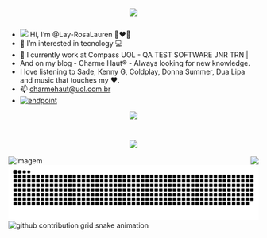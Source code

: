 <span align="center">
  
# <a><img src="https://user-images.githubusercontent.com/86569498/133532839-51172997-64d4-4bf3-ae6c-41bbd69c7976.gif"></a>
  
</span>

- <img src="https://user-images.githubusercontent.com/86569498/133532509-fe139de8-1524-4c8c-8146-0de885d9c96a.gif" width="30px"> Hi, I’m @Lay-RosaLauren 💋❤️🌹
- 👀 I’m interested in tecnology 💻 
- 🌱 I currently work at Compass UOL - QA TEST SOFTWARE JNR TRN | 
- And on my blog - Charme Haut® - Always looking for new knowledge.
- I love listening to Sade, Kenny G, Coldplay, Donna Summer, Dua Lipa and music that touches my ❤️.
- 📫 charmehaut@uol.com.br
- <a href="https://www.linkedin.com/in/lay-rosalauren-ba0612141/"><img src="https://user-images.githubusercontent.com/86569498/132380918-1440822a-b20a-4188-b518-67f185009db9.png" alt="endpoint" style="max-width: 100%;"></a>

<span align="center">

![](https://komarev.com/ghpvc/?username=your-github-Lay-RosaLauren&color=dc143c)

</span>

#
<span align="center">

![](https://github-profile-summary-cards.vercel.app/api/cards/profile-details?username=Lay-RosaLauren&theme=dracula&include_all_commits=true)
  
</span>


<IMG align=left SRC="https://github-profile-summary-cards.vercel.app/api/cards/most-commit-language?username=Lay-RosaLauren&theme=dracula" alt="imagem"><IMG align=right SRC="https://github-profile-summary-cards.vercel.app/api/cards/stats?username=Lay-RosaLauren&theme=dracula">
  

       
<picture>
  <source media="(prefers-color-scheme: dark)" srcset="https://raw.githubusercontent.com/DiegoImperiano/DiegoImperiano/output/github-contribution-grid-snake-dark.svg">
  <source media="(prefers-color-scheme: light)" srcset="https://raw.githubusercontent.com/DiegoImperiano/DiegoImperiano/output/github-contribution-grid-snake.svg">
  <img alt="github contribution grid snake animation" src="https://raw.githubusercontent.com/DiegoImperiano/DiegoImperiano/output/github-contribution-grid-snake.svg">
</picture>
      
</div>

<picture>
  <source media="(prefers-color-scheme: dark)" srcset="https://raw.githubusercontent.com/Lay-RosaLauren/Lay-RosaLauren/output/github-contribution-grid-snake-dark.svg">
  <source media="(prefers-color-scheme: light)" srcset="https://raw.githubusercontent.com/Lay-RosaLauren/Lay-RosaLauren/output/github-contribution-grid-snake.svg">
  <img alt="github contribution grid snake animation" src="https://raw.githubusercontent.com/Lay-RosaLauren/Lay-RosaLauren/output/github-contribution-grid-snake.svg">
</picture>

<div align="center">
  
<!---
Lay-RosaLauren 🇧🇷 is a ✨ special ✨ repository because its `README.md` (this file) appears on your GitHub profile.
You can click the Preview link to take a look at your changes.
--->
